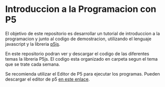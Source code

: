 # Introduccion a la Programacion con P5

El objetivo de este repositorio es desarrollar un tutorial de introduccion a la programacion y junto al codigo de demostracion, utilizando el lenguaje javascript y la libreria [p5js](https://p5js.org). 

En este repositorio podran ver y descargar el codigo de las diferentes temas la libreria P5js. El codigo esta organizado en carpeta segun el tema que se trate cada semana.

Se recomienda utilizar el Editor de P5 para ejecutar los programas. Pueden descargar el editor de p5 [en este enlace](http://p5js.org/download). 
